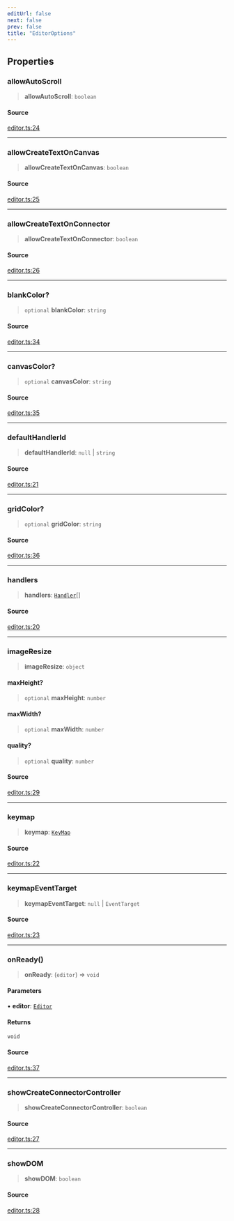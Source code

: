 ```yaml
---
editUrl: false
next: false
prev: false
title: "EditorOptions"
---
```


## Properties

### allowAutoScroll

> **allowAutoScroll**: `boolean`

#### Source

[editor.ts:24](https://github.com/dgmjs/dgmjs/blob/main/packages/core/src/editor.ts#L24)

***

### allowCreateTextOnCanvas

> **allowCreateTextOnCanvas**: `boolean`

#### Source

[editor.ts:25](https://github.com/dgmjs/dgmjs/blob/main/packages/core/src/editor.ts#L25)

***

### allowCreateTextOnConnector

> **allowCreateTextOnConnector**: `boolean`

#### Source

[editor.ts:26](https://github.com/dgmjs/dgmjs/blob/main/packages/core/src/editor.ts#L26)

***

### blankColor?

> `optional` **blankColor**: `string`

#### Source

[editor.ts:34](https://github.com/dgmjs/dgmjs/blob/main/packages/core/src/editor.ts#L34)

***

### canvasColor?

> `optional` **canvasColor**: `string`

#### Source

[editor.ts:35](https://github.com/dgmjs/dgmjs/blob/main/packages/core/src/editor.ts#L35)

***

### defaultHandlerId

> **defaultHandlerId**: `null` \| `string`

#### Source

[editor.ts:21](https://github.com/dgmjs/dgmjs/blob/main/packages/core/src/editor.ts#L21)

***

### gridColor?

> `optional` **gridColor**: `string`

#### Source

[editor.ts:36](https://github.com/dgmjs/dgmjs/blob/main/packages/core/src/editor.ts#L36)

***

### handlers

> **handlers**: [`Handler`](/api-core/classes/handler/)[]

#### Source

[editor.ts:20](https://github.com/dgmjs/dgmjs/blob/main/packages/core/src/editor.ts#L20)

***

### imageResize

> **imageResize**: `object`

#### maxHeight?

> `optional` **maxHeight**: `number`

#### maxWidth?

> `optional` **maxWidth**: `number`

#### quality?

> `optional` **quality**: `number`

#### Source

[editor.ts:29](https://github.com/dgmjs/dgmjs/blob/main/packages/core/src/editor.ts#L29)

***

### keymap

> **keymap**: [`KeyMap`](/api-core/type-aliases/keymap/)

#### Source

[editor.ts:22](https://github.com/dgmjs/dgmjs/blob/main/packages/core/src/editor.ts#L22)

***

### keymapEventTarget

> **keymapEventTarget**: `null` \| `EventTarget`

#### Source

[editor.ts:23](https://github.com/dgmjs/dgmjs/blob/main/packages/core/src/editor.ts#L23)

***

### onReady()

> **onReady**: (`editor`) => `void`

#### Parameters

• **editor**: [`Editor`](/api-core/classes/editor/)

#### Returns

`void`

#### Source

[editor.ts:37](https://github.com/dgmjs/dgmjs/blob/main/packages/core/src/editor.ts#L37)

***

### showCreateConnectorController

> **showCreateConnectorController**: `boolean`

#### Source

[editor.ts:27](https://github.com/dgmjs/dgmjs/blob/main/packages/core/src/editor.ts#L27)

***

### showDOM

> **showDOM**: `boolean`

#### Source

[editor.ts:28](https://github.com/dgmjs/dgmjs/blob/main/packages/core/src/editor.ts#L28)
